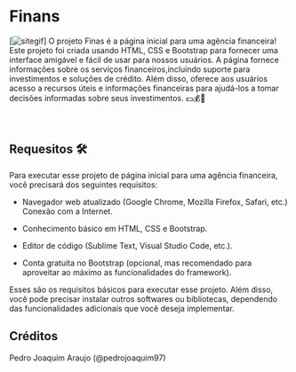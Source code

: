 # Finans
[<img src="./finans.gif" alt="sitegif">]
O projeto Finas é a página inicial para uma agência financeira! Este 
projeto foi criada usando HTML, CSS e Bootstrap para fornecer uma 
interface amigável e fácil de usar para nossos usuários. A página 
fornece informações sobre os serviços financeiros,incluindo suporte para investimentos e soluções de crédito. Além disso, oferece aos usuários acesso a recursos úteis e informações financeiras para ajudá-los a tomar decisões informadas sobre seus investimentos. 💵💰🫰
<br>
<br>
<br>
## Requesitos 🛠️

Para executar esse projeto de página inicial para uma agência financeira, você precisará dos seguintes requisitos:

* Navegador web atualizado (Google Chrome, Mozilla Firefox, Safari, etc.) Conexão com a Internet.

* Conhecimento básico em HTML, CSS e Bootstrap.

* Editor de código (Sublime Text, Visual Studio Code, etc.).

* Conta gratuita no Bootstrap (opcional, mas recomendado para aproveitar ao máximo as funcionalidades do framework).

Esses são os requisitos básicos para executar esse projeto. Além disso, você pode precisar instalar outros softwares ou bibliotecas, dependendo das funcionalidades adicionais que você deseja implementar.

## Créditos
Pedro Joaquim Araujo (@pedrojoaquim97)
